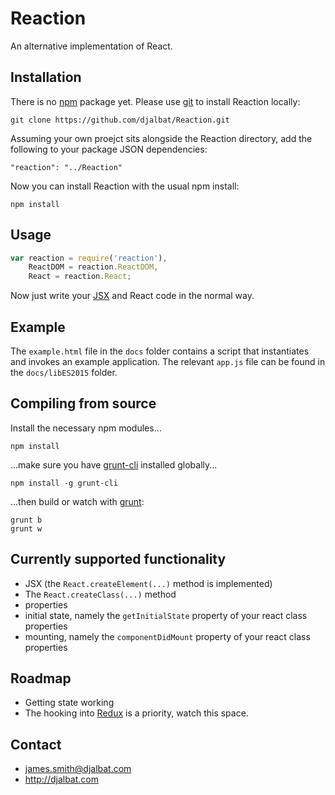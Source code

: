 # Reaction

An alternative implementation of React.

## Installation

There is no [npm](https://www.npmjs.com/) package yet. Please use [git](https://git-scm.com/) to install Reaction locally:

    git clone https://github.com/djalbat/Reaction.git

Assuming your own proejct sits alongside the Reaction directory, add the following to your package JSON dependencies:

    "reaction": "../Reaction"

Now you can install Reaction with the usual npm install:

    npm install

## Usage

```js
var reaction = require('reaction'),
    ReactDOM = reaction.ReactDOM,
    React = reaction.React;
```

Now just write your [JSX](https://facebook.github.io/react/docs/jsx-in-depth.html) and React code in the normal way.

## Example

The `example.html` file in the `docs` folder contains a script that instantiates and invokes an example application. The relevant `app.js` file can be found in the `docs/libES2015` folder.

## Compiling from source

Install the necessary npm modules...

    npm install

...make sure you have [grunt-cli](http://gruntjs.com/getting-started) installed globally...

    npm install -g grunt-cli

...then build or watch with [grunt](http://gruntjs.com/):

    grunt b
    grunt w

## Currently supported functionality

- JSX (the `React.createElement(...)` method is implemented)
- The `React.createClass(...)` method
- properties
- initial state, namely the `getInitialState` property of your react class properties
- mounting, namely the `componentDidMount` property of your react class properties

## Roadmap

- Getting state working
- The hooking into [Redux](https://github.com/reactjs/react-redux) is a priority, watch this space.

## Contact

- james.smith@djalbat.com
- http://djalbat.com
